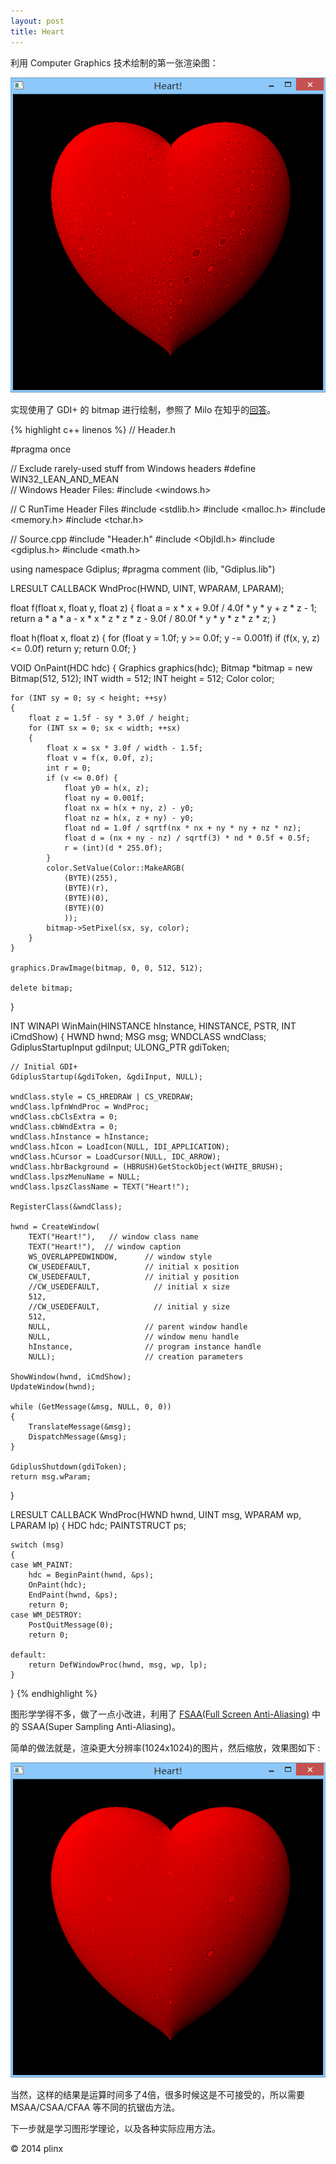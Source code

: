 ```yaml
---
layout: post
title: Heart
---
```


利用 Computer Graphics 技术绘制的第一张渲染图：

![1](/img/Heart/1.jpg)

实现使用了 GDI+ 的 bitmap 进行绘制，参照了 Milo 在知乎的[回答](http://www.zhihu.com/question/20187195)。

{% highlight c++ linenos %}
// Header.h

#pragma once

// Exclude rarely-used stuff from Windows headers
#define WIN32_LEAN_AND_MEAN  
// Windows Header Files:
#include <windows.h>

// C RunTime Header Files
#include <stdlib.h>
#include <malloc.h>
#include <memory.h>
#include <tchar.h>

// Source.cpp
#include "Header.h"
#include <ObjIdl.h>
#include <gdiplus.h>
#include <math.h>

using namespace Gdiplus;
#pragma comment (lib, "Gdiplus.lib")

LRESULT CALLBACK WndProc(HWND, UINT, WPARAM, LPARAM);

float f(float x, float y, float z) {
	float a = x * x + 9.0f / 4.0f * y * y + z * z - 1;
	return a * a * a - x * x * z * z * z - 9.0f / 80.0f * y * y * z * z * z;
}

float h(float x, float z) {
	for (float y = 1.0f; y >= 0.0f; y -= 0.001f)
		if (f(x, y, z) <= 0.0f)
			return y;
	return 0.0f;
}

VOID OnPaint(HDC hdc)
{
	Graphics graphics(hdc);
	Bitmap *bitmap = new Bitmap(512, 512);
	INT width = 512;
	INT height = 512;
	Color color;

	for (INT sy = 0; sy < height; ++sy)
	{
		float z = 1.5f - sy * 3.0f / height;
		for (INT sx = 0; sx < width; ++sx)
		{
			float x = sx * 3.0f / width - 1.5f;
			float v = f(x, 0.0f, z);
			int r = 0;
			if (v <= 0.0f) {
				float y0 = h(x, z);
				float ny = 0.001f;
				float nx = h(x + ny, z) - y0;
				float nz = h(x, z + ny) - y0;
				float nd = 1.0f / sqrtf(nx * nx + ny * ny + nz * nz);
				float d = (nx + ny - nz) / sqrtf(3) * nd * 0.5f + 0.5f;
				r = (int)(d * 255.0f);
			}
			color.SetValue(Color::MakeARGB(
				(BYTE)(255),
				(BYTE)(r),
				(BYTE)(0),
				(BYTE)(0)
				));
			bitmap->SetPixel(sx, sy, color);
		}
	}

	graphics.DrawImage(bitmap, 0, 0, 512, 512);

	delete bitmap;
}

INT WINAPI WinMain(HINSTANCE hInstance, HINSTANCE, PSTR, INT iCmdShow)
{
	HWND hwnd;
	MSG msg;
	WNDCLASS wndClass;
	GdiplusStartupInput gdiInput;
	ULONG_PTR gdiToken;

	// Initial GDI+
	GdiplusStartup(&gdiToken, &gdiInput, NULL);

	wndClass.style = CS_HREDRAW | CS_VREDRAW;
	wndClass.lpfnWndProc = WndProc;
	wndClass.cbClsExtra = 0;
	wndClass.cbWndExtra = 0;
	wndClass.hInstance = hInstance;
	wndClass.hIcon = LoadIcon(NULL, IDI_APPLICATION);
	wndClass.hCursor = LoadCursor(NULL, IDC_ARROW);
	wndClass.hbrBackground = (HBRUSH)GetStockObject(WHITE_BRUSH);
	wndClass.lpszMenuName = NULL;
	wndClass.lpszClassName = TEXT("Heart!");

	RegisterClass(&wndClass);

	hwnd = CreateWindow(
		TEXT("Heart!"),   // window class name
		TEXT("Heart!"),  // window caption
		WS_OVERLAPPEDWINDOW,      // window style
		CW_USEDEFAULT,            // initial x position
		CW_USEDEFAULT,            // initial y position
		//CW_USEDEFAULT,            // initial x size
		512,
		//CW_USEDEFAULT,            // initial y size
		512,
		NULL,                     // parent window handle
		NULL,                     // window menu handle
		hInstance,                // program instance handle
		NULL);                    // creation parameters

	ShowWindow(hwnd, iCmdShow);
	UpdateWindow(hwnd);

	while (GetMessage(&msg, NULL, 0, 0))
	{
		TranslateMessage(&msg);
		DispatchMessage(&msg);
	}

	GdiplusShutdown(gdiToken);
	return msg.wParam;
}

LRESULT CALLBACK WndProc(HWND hwnd, UINT msg, WPARAM wp, LPARAM lp)
{
	HDC hdc;
	PAINTSTRUCT ps;

	switch (msg)
	{
	case WM_PAINT:
		hdc = BeginPaint(hwnd, &ps);
		OnPaint(hdc);
		EndPaint(hwnd, &ps);
		return 0;
	case WM_DESTROY:
		PostQuitMessage(0);
		return 0;

	default:
		return DefWindowProc(hwnd, msg, wp, lp);
	}
}
{% endhighlight %}

图形学学得不多，做了一点小改进，利用了 [FSAA(Full Screen Anti-Aliasing)](http://baike.baidu.com/link?url=uE6U8dr78AL_OBivgUUMCXs8YwlTYbg1BRDgIIazQ3HakQkS4uyL2d9aqIvEnlrL6pc32VF5-KlkPXGlO-Jl0q) 中的 SSAA(Super Sampling Anti-Aliasing)。

简单的做法就是，渲染更大分辨率(1024x1024)的图片，然后缩放，效果图如下 :

![2](/img/Heart/2.jpg)

当然，这样的结果是运算时间多了4倍，很多时候这是不可接受的，所以需要 MSAA/CSAA/CFAA 等不同的抗锯齿方法。

下一步就是学习图形学理论，以及各种实际应用方法。 

&copy; 2014 plinx